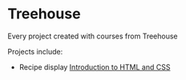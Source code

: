 # Treehouse

Every project created with courses from Treehouse

Projects include:

- Recipe display [Introduction to HTML and CSS](https://teamtreehouse.com/library/introduction-to-html-and-css-2)
